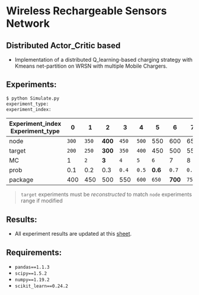 # Wireless Rechargeable Sensors Network
## Distributed Actor_Critic based

- Implementation of a distributed Q_learning-based charging strategy with Kmeans net-partition on WRSN with multiple Mobile Chargers.



## Experiments:


```bash
$ python Simulate.py
experiment_type:
experiment_index:
```

| Experiment_index Experiment_type | 0   | 1   | 2     | 3   | 4   | 5     | 6     | 7   | 8   |
|------------------                |-----|-----|-----  |-----|-----|-----  |-----  |-----|-----|
| node                             |`300`|`350`|__400__|`450`|`500`| 550   | 600   | 650 | 700 |
| target                           |`200`|`250`|__300__|`350`|`400`| 450   | 500   | 550 | 600 |
| MC                               | 1   |`2`  |__3__  | `4` |`5`  |`6`    | 7     | 8   | 9   |
| prob                             | 0.1 | 0.2 | 0.3   |`0.4`|`0.5`|__0.6__|`0.7`  |`0.8`| 0.9 |
| package                          | 400 | 450 | 500   | 550 |`600`|`650`  |__700__|`750`|`800`|


> `target` experiments must be *reconstructed* to match `node` experiments range if modified 
## Results:

- All experiment results are updated at this [sheet](https://husteduvn-my.sharepoint.com/:x:/g/personal/long_nt183586_sis_hust_edu_vn/EVypWNIGoz1GkK7v6QYDmccBJKAzweAXJr8ZhFF94kYgnw?e=Jrwb9k).

## Requirements:
- `pandas==1.1.3`  
- `scipy==1.5.2`    
- `numpy==1.19.2`
- `scikit_learn==0.24.2`
